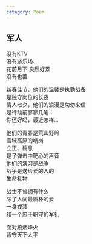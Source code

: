 ```yaml
---
category: Poem
---
```


## 军人

没有KTV  
没有游乐场、  
花前月下 良辰好景  
没有也罢


新春佳节，他们的温馨是执勤战备  
是独守岗位的长夜  
情人七夕，他们的浪漫是匆匆来信  
是行动前寥寥几笔：  
你还好吗，最近怎样...


他们的青春是荒山野岭  
雪域高原的哨岗  
立正、稍息  
是子弹击中靶心的声音  
他们的演习是战争  
战争是送给爱的人的  
生命礼物


战士不曾拥有什么  
除了人间最质朴的爱  
一身戎装  
和一个忠于职守的军礼


面对狼烟烽火  
背守天下太平